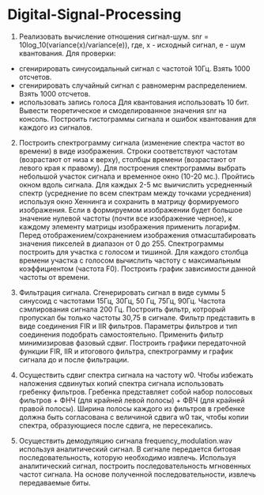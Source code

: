 # Digital-Signal-Processing

1) Реализовать вычисление отношения сигнал-шум. 
snr = 10log_10(variance(x)/variance(e)),
где, x - исходный сигнал, e - шум квантования.
Для проверки:
- сгенирировать синусоидальный сигнал с частотой 10Гц. Взять 1000 отсчетов. 
- сгенирировать случайный сигнал с равномернм распределением. Взять 1000 отсчетов.
- использовать запись голоса
Для квантования использовать 10 бит.
Вывести теоретическое и смоделированное значения snr на консоль.
Построить гистограммы сигнала и ошибок квантования для каждого из сигналов.

2) Построить спектрограмму сигнала (изменение спектра частот во времени) в виде изображения. Строки соответствуют частотам
(возрастают от низа к верху), столбцы времени (возрастают от левого края к правому).  Для построения  спектрограммы
выбрать небольшой участок сигнала и временное окно (10-20 мс.). Пройтись окном вдоль сигнала. Для каждых 2-5 мс выичислить
усредненный спектр (усреднение по всем спектрам между точками усреднения) используя окно Хеннинга и сохранить в матрицу
формируемого изображения. Если в формируемом изображении будет большое значение нулевой частоты (почти все изображение черное),
к каждому элементу матрицы изображения применить логарифм.
Перед отображением/сохранением изображения отмасштабировать значения пикселей в диапазон от 0 до 255.
Спектрограммы построить для участка с голосом и тишиной.
Для каждого столбца времени участка с голосом вычислить частоту с максимальным коэффициентом (частота F0). Построить
график зависимости данной частоты от времени.

3) Фильтрация сигнала.
Сгенерировать сигнал в виде суммы 5 синусоид с частотами 15Гц, 30Гц, 50 Гц, 75Гц, 90Гц. Частота сэмлирования сигнала 200 Гц.
Построить фильтр, котрорый пропускал бы только частоты 30,75 в сигнале. Фильтр представить в виде соединения FIR и IIR фильтров.
Параметры фильтров и тип соединения подобрать самостоятельно. Применить фильтр минимизировав фазовый сдвиг. Построить
графики передаточной функции FIR, IIR и итогового фильтра, спектрограмму и график сигнала до и после фильтрации.

4) Осуществить сдвиг спектра сигнала на частоту w0.
Чтобы избежать наложения сдвинутых копий спектра сигнала использовать гребенку фильтров.
Гребенка представляет собой набор полосовых фильтров + ФНЧ (для крайней левой полосы) + ФВЧ (для крайней правой полосы).
Ширина полосы каждого из фильтров в гребенке должна быть согласована с величиной сдвига w0 так, чтобы копии спектра,
образующиеся после сдвига, не пересекались.

5) Осуществить демодуляцию сигнала frequency_modulation.wav используя аналитический сигнал.
В сигнале передается битовая последовательность, которую необходимо извлечь. Используя аналитический сигнал, построить последовательность мгновенных частот сигнала. На основе полученной последовательности, извлечь передаваемые биты.
